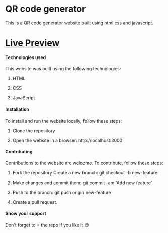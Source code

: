 # QR code generator


This is a QR code generator website built using html css and javascript. 


# [Live Preview](https://qr-code-generatorrr.vercel.app/)


#### Technologies used


This website was built using the following technologies:

1. HTML

2. CSS

3. JavaScript


#### Installation


To install and run the website locally, follow these steps:

1. Clone the repository

2. Open the website in a browser: http://localhost:3000


#### Contributing


Contributions to the website are welcome. To contribute, follow these steps:

1. Fork the repository Create a new branch: git checkout -b new-feature

2. Make changes and commit them: git commit -am 'Add new feature'

3. Push to the branch: git push origin new-feature

4. Create a pull request.


#### Show your support


Don't forget to ⭐ the repo if you like it 😊


